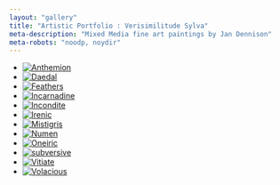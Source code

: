 ```yaml
---
layout: "gallery"
title: "Artistic Portfolio : Verisimilitude Sylva"
meta-description: "Mixed Media fine art paintings by Jan Dennison"
meta-robots: "noodp, noydir"
---
```


<div id="sylva" class="portfolio">
	<ul class="clearfix">
		<li class="frame"><a href="img/anthemion.jpg" class="fancybox" rel="sylva"><img src="img/anthemion.jpg" title="Anthemion" alt="Anthemion" class="noborder"></a></li>
		<li class="frame"><a href="img/daedal.jpg" class="fancybox" rel="sylva"><img src="img/daedal.jpg" title="Daedal" class="noborder"></a></li>
		<li class="frame"><a href="img/feathers.jpg" class="fancybox" rel="sylva"><img src="img/feathers.jpg" title="Feathers" class="noborder"></a></li>
		<li class="frame"><a href="img/incarnadine.jpg" class="fancybox" rel="sylva"><img src="img/incarnadine.jpg" title="Incarnadine" class="noborder"></a></li>
		<li class="frame"><a href="img/incondite.jpg" class="fancybox" rel="sylva"><img src="img/incondite.jpg" title="Incondite" class="noborder"></a></li>
		<li class="frame"><a href="img/irenic.jpg" class="fancybox" rel="sylva"><img src="img/irenic.jpg" title="Irenic" class="noborder"></a></li>
		<li class="frame"><a href="img/mistigris.jpg" class="fancybox" rel="sylva"><img src="img/mistigris.jpg" title="Mistigris" class="noborder"></a></li>
		<li class="frame"><a href="img/numen.jpg" class="fancybox" rel="sylva"><img src="img/numen.jpg" title="Numen" class="noborder"></a></li>
		<li class="frame"><a  href="img/oneiric.jpg" class="fancybox" rel="sylva"><img src="img/oneiric.jpg" title="Oneiric" class="noborder"></a></li>
		<li class="frame"><a href="img/subversive.jpg" class="fancybox" rel="sylva"><img src="img/subversive.jpg" title="subversive" class="noborder"></a></li>
		<li class="frame"><a href="img/vitiate.jpg" class="fancybox" rel="sylva"><img src="img/vitiate.jpg" title="Vitiate" class="noborder"></a></li>
		<li class="frame"><a href="img/volacious.jpg" class="fancybox" rel="sylva"><img src="img/volacious.jpg" title="Volacious" class="noborder"></a></li>
	</ul>
</div>
<script type="text/javascript">
$(document).ready(function(){	
	$('.frame').fadeIn(1000);
});
</script>